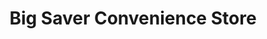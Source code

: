 ---
title: "Big Saver Convenience Store"
url: /bristol/big-saver-convenience-store/
shop: Lebensmittel
---
